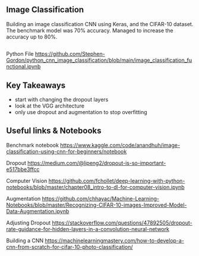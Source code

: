 ## Image Classification
Building an image classification CNN using Keras, and the CIFAR-10 dataset.
The benchmark model was 70% accuracy.
Managed to increase the accuracy up to 80%.

## 
Python File
https://github.com/Stephen-Gordon/python_cnn_image_classification/blob/main/image_classification_functional.ipynb

## Key Takeaways
- start with changing the dropout layers
- look at the VGG architecture
- only use dropout and augmentation to stop overfitting 

## Useful links & Notebooks

Benchmark notebook
https://www.kaggle.com/code/anandhuh/image-classification-using-cnn-for-beginners/notebook

Dropout
https://medium.com/@lipeng2/dropout-is-so-important-e517bbe3ffcc

Computer Vision
https://github.com/fchollet/deep-learning-with-python-notebooks/blob/master/chapter08_intro-to-dl-for-computer-vision.ipynb

Augmentation
https://github.com/chhayac/Machine-Learning-Notebooks/blob/master/Recognizing-CIFAR-10-images-Improved-Model-Data-Augmentation.ipynb

Adjusting Dropout
https://stackoverflow.com/questions/47892505/dropout-rate-guidance-for-hidden-layers-in-a-convolution-neural-network

Building a CNN
https://machinelearningmastery.com/how-to-develop-a-cnn-from-scratch-for-cifar-10-photo-classification/
